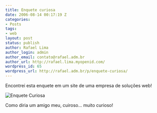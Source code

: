 ```yaml
---
title: Enquete curiosa
date: 2006-08-14 00:17:19 Z
categories:
- Posts
tags:
- web
layout: post
status: publish
author: Rafael Lima
author_login: admin
author_email: contato@rafael.adm.br
author_url: http://rafael.lima.myopenid.com/
wordpress_id: 65
wordpress_url: http://rafael.adm.br/p/enquete-curiosa/
---
```


<p>Encontrei esta enquete em um site de uma empresa de solu&ccedil;&otilde;es web!</p>
<img id="image64" src="http://rafael.adm.br/wp-content/uploads/2006/08/enquete_curiosa.png" alt="Enquete Curiosa" />
<p>Como diria um amigo meu, cuiroso... muito curioso!</p>
